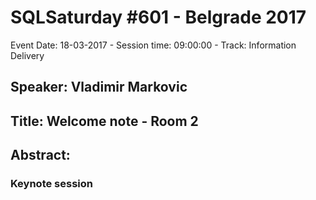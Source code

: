 # SQLSaturday #601 - Belgrade 2017
Event Date: 18-03-2017 - Session time: 09:00:00 - Track: Information Delivery
## Speaker: Vladimir Markovic
## Title: Welcome note - Room 2
## Abstract:
### Keynote session
